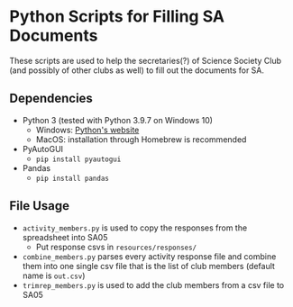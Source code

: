 # Python Scripts for Filling SA Documents

These scripts are used to help the secretaries(?) of Science Society Club (and possibly of other clubs as well) to fill out the documents for SA.

## Dependencies

* Python 3 (tested with Python 3.9.7 on Windows 10)
  * Windows: [Python's website](https://www.python.org/downloads/)
  * MacOS: installation through Homebrew is recommended
* PyAutoGUI
  * `pip install pyautogui`
* Pandas
  * `pip install pandas`

## File Usage

* `activity_members.py` is used to copy the responses from the spreadsheet into SA05
  * Put response csvs in `resources/responses/`
* `combine_members.py` parses every activity response file and combine them into one single csv file that is the list of club members (default name is `out.csv`)
* `trimrep_members.py` is used to add the club members from a csv file to SA05